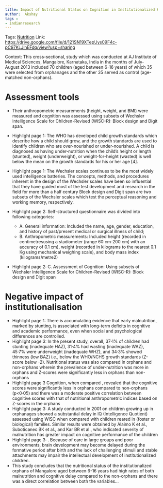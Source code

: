 ```yaml
---
title: Impact of Nutritional Status on Cognition in Institutionalized Orphans: A Pilot Study
author:  Akshay
tags :
- indianresearch
---
```

Tags: [Nutrition](Volume%201/Roll%20Ups/Nutrition/Nutrition.md)
Link: https://drive.google.com/file/d/121SN19XTepUys09F4c-pC97KLJihEFdq/view?usp=sharing

Context: This cross-sectional, study which was conducted at AJ Institute of Medical Sciences, Mangalore, Karnataka, India in the months of July-August 2013 included 70 children (aged between 6-16 years) of which 35 were selected from orphanages and the other 35 served as control (age-matched non-orphans).

# Assessment tools
- Their anthropometric measurements (height, weight, and BMI) were measured and cognition was assessed using subsets of Wechsler Intelligence Scale for Children-Revised (WISC-R): Block design and Digit span.
- Highlight page 1: The WHO has developed child growth standards which describe how a child should grow, and the growth standards are used to identify children who are over-nourished or under-nourished. A child is diagnosed as having under-nutrition when the child’s height or length (stunted), weight (underweight), or weight-for-height (wasted) is well below the mean on the growth standards for his or her age [4].
- Highlight page 1: The Wechsler scales continues to be the most widely used intelligence batteries. The concepts, methods, and procedures inherent in the design of the Wechsler scales have been so influential that they have guided most of the test development and research in the field for more than a half century Block design and Digit span are two subsets of the Wechsler scales which test the perceptual reasoning and working memory, respectively.
- Highlight page 2: Self-structured questionnaire was divided into following categories:
	- A. General information: Included the name, age, gender, education, and history of past/present medical or surgical illness of child;
	- B. Anthropometric measurements: Included height (recorded in centimetresusing a stadiometer (range 60 cm-200 cm) with an accuracy of 0.1 cm), weight (recorded in kilograms to the nearest 0.1 Kg using mechanical weighing scale), and body mass index (kilograms/metre2)

- Highlight page 2: C. Assessment of Cognition: Using subsets of Wechsler Intelligence Scale for Children-Revised (WISC-R): Block design and Digit span 

# Negative impact of institutionalisation
- Highlight page 1: There is accumulating evidence that early malnutrition, marked by stunting, is associated with long-term deficits in cognitive and academic performance, even when social and psychological differences are controlled.
- Highlight page 3: In the present study, overall, 37·1% of children had stunting (inadequate HAZ), 31·4% had wasting (inadequate WAZ), 45·7% were underweight (inadequate WHZ), and 34·3% showed thinness (low BAZ) i.e., below the WHO/NCHS growth standards (Z-score below -2). Nutritional status was also compared in orphans and non-orphans wherein the prevalence of under-nutrition was more in orphans and Z-scores were significantly less in orphans than non- orphans 
- Highlight page 3  Cognition, when compared , revealed that the cognitive scores were significantly less in orphans compared to non-orphans (p<0·05) and there was a moderate positive correlation between cognitive scores with that of nutritional anthropometric indices based on Z-scores in the orphans 
- Highlight page 3: A study conducted in 2001 on children growing up in orphanages showed a substantial delay in IQ (Intelligence Quotient) assessed using WISC when compared with children reared in (foster or biological) families. Similar results were obtained by Alaimo K et al., Suboticanec BK et al., and Kar BR et al., who indicated severity of malnutrition has greater impact on cognitive performance of the children 
- Highlight page 3: . Because of care in large groups and poor environments, brain development may become delayed during the formative period after birth and the lack of challenging stimuli and stable attachments may impair the intellectual development of institutionalized children.
-  This study concludes that the nutritional status of the institutionalized orphans of Mangalore aged between 6-16 years had high rates of both malnutrition and cognitive delay compared to the non-orphans and there was a direct correlation between both the variables…